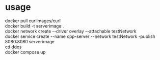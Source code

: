 # usage
docker pull curlimages/curl  
docker build -t serverimage .  
docker network create --driver overlay --attachable testNetwork  
docker service create --name cpp-server --network testNetwork -publish 8080:8080 serverimage  
cd ddos  
docker compose up  
